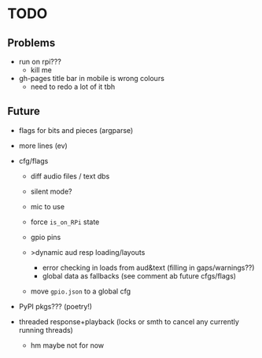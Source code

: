 # TODO

## Problems

- run on rpi???
  - kill me
- gh-pages title bar in mobile is wrong colours
  - need to redo a lot of it tbh

## Future

- flags for bits and pieces (argparse)
- more lines (ev)

- cfg/flags
  - diff audio files / text dbs
  - silent mode?
  - mic to use
  - force `is_on_RPi` state
  - gpio pins

  - &#62;dynamic aud resp loading/layouts
    - error checking in loads from aud&text (filling in gaps/warnings??)
    - global data as fallbacks (see comment ab future cfgs/flags)
  
  - move `gpio.json` to a global cfg

- PyPI pkgs??? (poetry!)

- threaded response+playback (locks or smth to cancel any currently running threads)
  - hm maybe not for now
